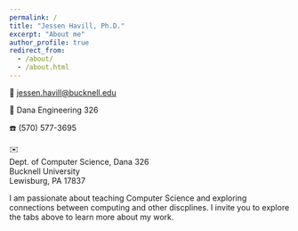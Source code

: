 ```yaml
---
permalink: /
title: "Jessen Havill, Ph.D."
excerpt: "About me"
author_profile: true
redirect_from: 
  - /about/
  - /about.html
---
```


📧 jessen.havill@bucknell.edu

🏫 Dana Engineering 326

☎️ (570) 577-3695

✉️ <br>
Dept. of Computer Science, Dana 326<br>
Bucknell University<br>
Lewisburg, PA 17837

I am passionate about teaching Computer Science and exploring connections between computing and other discplines.  I invite you to explore the tabs above to learn more about my work.

<!-- 
Although I am a new member of the Bucknell Faculty, I am not new to Bucknell, having graduated from here a "few" years ago with majors in Computer Science and Religion.  

I live in Lewisburg with my family and an overly protective little dog named Sully.
-->
